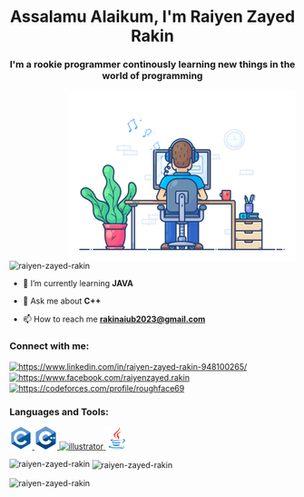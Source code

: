 <h1 align="center">Assalamu Alaikum, I'm Raiyen Zayed Rakin</h1>
<h3 align="center">I'm a rookie programmer continously learning new things in the world of programming</h3>
<img align="right" alt="Coding" width="400" src="https://raw.githubusercontent.com/SupianIDz/SupianIDz/main/coding.gif">
<p align="left"> <img src="https://komarev.com/ghpvc/?username=raiyen-zayed-rakin&label=Profile%20views&color=0e75b6&style=flat" alt="raiyen-zayed-rakin" /> </p>

- 🌱 I’m currently learning **JAVA**

- 💬 Ask me about **C++**

- 📫 How to reach me **rakinaiub2023@gmail.com**

<h3 align="left">Connect with me:</h3>
<p align="left">
<a href="https://linkedin.com/in/https://www.linkedin.com/in/raiyen-zayed-rakin-948100265/" target="blank"><img align="center" src="https://raw.githubusercontent.com/rahuldkjain/github-profile-readme-generator/master/src/images/icons/Social/linked-in-alt.svg" alt="https://www.linkedin.com/in/raiyen-zayed-rakin-948100265/" height="30" width="40" /></a>
<a href="https://fb.com/https://www.facebook.com/raiyenzayed.rakin" target="blank"><img align="center" src="https://raw.githubusercontent.com/rahuldkjain/github-profile-readme-generator/master/src/images/icons/Social/facebook.svg" alt="https://www.facebook.com/raiyenzayed.rakin" height="30" width="40" /></a>
<a href="https://codeforces.com/profile/https://codeforces.com/profile/roughface69" target="blank"><img align="center" src="https://raw.githubusercontent.com/rahuldkjain/github-profile-readme-generator/master/src/images/icons/Social/codeforces.svg" alt="https://codeforces.com/profile/roughface69" height="30" width="40" /></a>
</p>

<h3 align="left">Languages and Tools:</h3>
<p align="left"> <a href="https://www.cprogramming.com/" target="_blank" rel="noreferrer"> <img src="https://raw.githubusercontent.com/devicons/devicon/master/icons/c/c-original.svg" alt="c" width="40" height="40"/> </a> <a href="https://www.w3schools.com/cpp/" target="_blank" rel="noreferrer"> <img src="https://raw.githubusercontent.com/devicons/devicon/master/icons/cplusplus/cplusplus-original.svg" alt="cplusplus" width="40" height="40"/> </a> <a href="https://www.adobe.com/in/products/illustrator.html" target="_blank" rel="noreferrer"> <img src="https://www.vectorlogo.zone/logos/adobe_illustrator/adobe_illustrator-icon.svg" alt="illustrator" width="40" height="40"/> </a> <a href="https://www.java.com" target="_blank" rel="noreferrer"> <img src="https://raw.githubusercontent.com/devicons/devicon/master/icons/java/java-original.svg" alt="java" width="40" height="40"/> </a> </p>

<p><img align="left" src="https://github-readme-stats.vercel.app/api/top-langs?username=raiyen-zayed-rakin&show_icons=true&locale=en&layout=compact" alt="raiyen-zayed-rakin" /></p>

<p>&nbsp;<img align="center" src="https://github-readme-stats.vercel.app/api?username=raiyen-zayed-rakin&show_icons=true&locale=en" alt="raiyen-zayed-rakin" /></p>

<p><img align="center" src="https://github-readme-streak-stats.herokuapp.com/?user=raiyen-zayed-rakin&" alt="raiyen-zayed-rakin" /></p>

